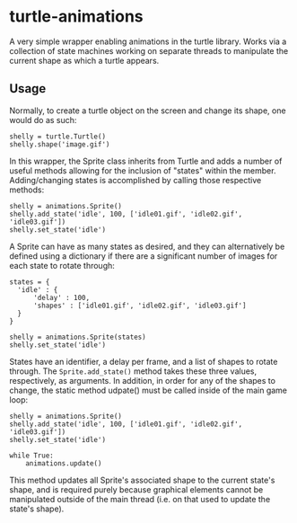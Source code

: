# turtle-animations

A very simple wrapper enabling animations in the turtle library. Works via a collection of state machines working on separate threads to manipulate the current shape as which a turtle appears.

## Usage

Normally, to create a turtle object on the screen and change its shape, one would do as such:
```
shelly = turtle.Turtle()
shelly.shape('image.gif')
```
In this wrapper, the Sprite class inherits from Turtle and adds a number of useful methods allowing for the inclusion of "states" within the member. Adding/changing states is accomplished by calling those respective methods:
```
shelly = animations.Sprite()
shelly.add_state('idle', 100, ['idle01.gif', 'idle02.gif', 'idle03.gif'])
shelly.set_state('idle')
```
A Sprite can have as many states as desired, and they can alternatively be defined using a dictionary if there are a significant number of images for each state to rotate through:
```
states = {
  'idle' : {
      'delay' : 100,
      'shapes' : ['idle01.gif', 'idle02.gif', 'idle03.gif']
  }
}

shelly = animations.Sprite(states)
shelly.set_state('idle')
```
States have an identifier, a delay per frame, and a list of shapes to rotate through. The `Sprite.add_state()` method takes these three values, respectively, as arguments. In addition, in order for any of the shapes to change, the static method udpate() must be called inside of the main game loop:
```
shelly = animations.Sprite()
shelly.add_state('idle', 100, ['idle01.gif', 'idle02.gif', 'idle03.gif'])
shelly.set_state('idle')

while True:
    animations.update()
```
This method updates all Sprite's associated shape to the current state's shape, and is required purely because graphical elements cannot be manipulated outside of the main thread (i.e. on that used to update the state's shape).
